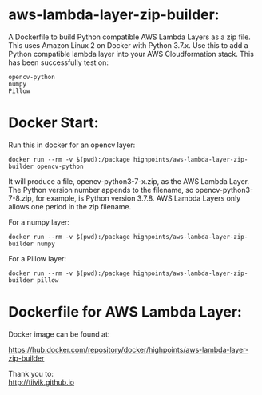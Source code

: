 # aws-lambda-layer-zip-builder:

A Dockerfile to build Python compatible AWS Lambda Layers as a zip file. This uses Amazon Linux 2 on Docker with Python 3.7.x. Use this to add a Python compatible lambda layer into your AWS Cloudformation stack. This has been successfully test on:

    opencv-python  
    numpy
    Pillow


# Docker Start:

Run this in docker for an opencv layer:

    docker run --rm -v $(pwd):/package highpoints/aws-lambda-layer-zip-builder opencv-python 
    
It will produce a file, opencv-python3-7-x.zip, as the AWS Lambda Layer. The Python version number appends to the filename, so opencv-python3-7-8.zip, for example, is Python version 3.7.8. AWS Lambda Layers only allows one period in the zip filename.

For a numpy layer:

    docker run --rm -v $(pwd):/package highpoints/aws-lambda-layer-zip-builder numpy
    
For a Pillow layer:

    docker run --rm -v $(pwd):/package highpoints/aws-lambda-layer-zip-builder pillow
    
    
# Dockerfile for AWS Lambda Layer:

Docker image can be found at:

https://hub.docker.com/repository/docker/highpoints/aws-lambda-layer-zip-builder


Thank you to:  
http://tiivik.github.io
